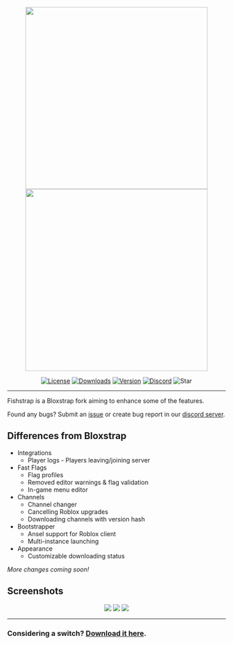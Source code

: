 


<p align="center">
    <img src="https://github.com/returnrqt/bloxstrap/raw/main/Images/Bloxstrap-full-dark.png#gh-dark-mode-only" width="420">
    <img src="https://github.com/returnrqt/bloxstrap/raw/main/Images/Bloxstrap-full-light.png#gh-light-mode-only" width="420">
</p>

<div align="center">

[![License][shield-repo-license]][repo-license]
[![Downloads][shield-repo-releases]][repo-releases]
[![Version][shield-repo-latest]][repo-latest]
[![Discord][shield-discord-server]][discord-invite]
![Star][shield-repo-stars]

</div>

----

Fishstrap is a Bloxstrap fork aiming to enhance some of the features.

Found any bugs? Submit an [issue](https://github.com/returnnrqt/bloxstrap/issues) or create bug report in our [discord server](https://discord.gg/xSsamjAU84).

## Differences from Bloxstrap
- Integrations
  - Player logs - Players leaving/joining server
- Fast Flags
   - Flag profiles
   - Removed editor warnings & flag validation
   - In-game menu editor
 - Channels
   - Channel changer
   - Cancelling Roblox upgrades
   - Downloading channels with version hash
 - Bootstrapper
   - Ansel support for Roblox client
   - Multi-instance launching
  - Appearance
    - Customizable downloading status
 
 *More changes coming soon!*
 
## Screenshots
<p align="center">
    <img src="https://i.imgur.com/nUnjTTg.png"/>
    <img src="https://i.imgur.com/s7nechI.png"/>
    <img src="https://i.imgur.com/ZZdsQmJ.png"/>
<p>

----
### Considering a switch? [Download it here](https://github.com/returnrqt/bloxstrap/releases).

[shield-repo-license]:  https://img.shields.io/github/license/returnnrqt/fishstrap?style=flat-square
[shield-repo-releases]: https://img.shields.io/github/downloads/returnnrqt/fishstrap/latest/total?color=981bfe&style=flat-square
[shield-repo-stars]: https://img.shields.io/github/stars/returnnrqt/fishstrap?color=dd9900&style=flat-square
[shield-repo-license]:  https://img.shields.io/github/license/returnnrqt/fishstrap?style=flat-square
[shield-repo-latest]:   https://img.shields.io/github/v/release/returnnrqt/fishstrap?color=7a39fb&style=flat-square

[shield-discord-server]: https://img.shields.io/discord/1299397064165429360?logo=discord&logoColor=white&label=discord&color=4d3dff&style=flat-square

[repo-license]:  https://github.com/returnnrqt/bloxstrap/blob/main/LICENSE
[repo-actions]:  https://github.com/returnnrqt/bloxstrap/actions
[repo-releases]: https://github.com/returnnrqt/bloxstrap/releases
[repo-latest]:   https://github.com/returnnrqt/bloxstrap/releases/latest

[discord-invite]:  https://discord.gg/xSsamjAU84
